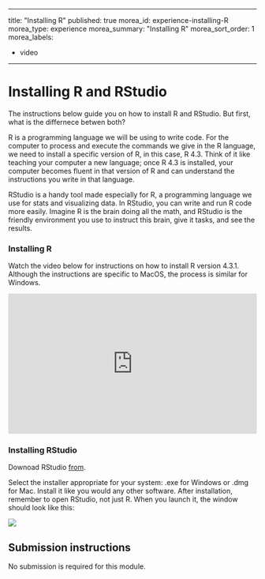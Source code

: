 
---
title: "Installing R"
published: true
morea_id: experience-installing-R
morea_type: experience
morea_summary: "Installing R"
morea_sort_order: 1
morea_labels:
  - video
---

# Installing R and RStudio

The instructions below guide you on how to install R and RStudio. But first, what is the differnece betwen both?

R is a programming language we will be using to write code. For the computer to process and execute the commands we give in the R language, we need to install a specific version of R, in this case, R 4.3. Think of it like teaching your computer a new language; once R 4.3 is installed, your computer becomes fluent in that version of R and can understand the instructions you write in that language.

RStudio is a handy tool made especially for R, a programming language we use for stats and visualizing data. In RStudio, you can write and run R code more easily. Imagine R is the brain doing all the math, and RStudio is the friendly environment you use to instruct this brain, give it tasks, and see the results. 


### Installing R

Watch the video below for instructions on how to install R version
4.3.1. Although the instructions are specific to MacOS, the process is
similar for Windows.

<div style="padding:56.31% 0 0 0;position:relative;"><iframe src="https://player.vimeo.com/video/741048061?h=bf3b987b55&amp;badge=0&amp;autopause=0&amp;player_id=0&amp;app_id=58479" frameborder="0" allow="autoplay; fullscreen; picture-in-picture" allowfullscreen style="position:absolute;top:0;left:0;width:100%;height:100%;" title="Week_1_configure_anaconda_with_R_"></iframe></div><script src="https://player.vimeo.com/api/player.js"></script>

### Installing RStudio
Downoad RStudio [from](https://www.rstudio.com/products/rstudio/download/).

Select the installer appropriate for your system: .exe for Windows or
.dmg for Mac. Install it like you would any other software. After
installation, remember to open RStudio, not just R. When you launch
it, the window should look like this:

![](./media/rsudio.png)






## Submission instructions

No submission is required for this module.




